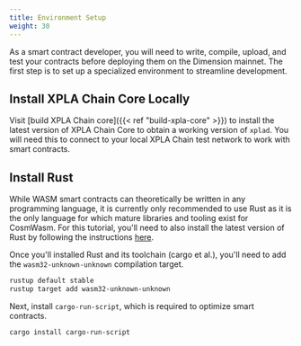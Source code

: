 ```yaml
---
title: Environment Setup
weight: 30
---
```


As a smart contract developer, you will need to write, compile, upload, and test your contracts before deploying them on the Dimension mainnet. The first step is to set up a specialized environment to streamline development.

## Install XPLA Chain Core Locally

Visit [build XPLA Chain core]({{< ref "build-xpla-core" >}}) to install the latest version of XPLA Chain Core to obtain a working version of `xplad`. You will need this to connect to your local XPLA Chain test network to work with smart contracts.

## Install Rust

While WASM smart contracts can theoretically be written in any programming language, it is currently only recommended to use Rust as it is the only language for which mature libraries and tooling exist for CosmWasm. For this tutorial, you'll need to also install the latest version of Rust by following the instructions [here](https://www.rust-lang.org/tools/install).

Once you'll installed Rust and its toolchain (cargo et al.), you'll need to add the `wasm32-unknown-unknown` compilation target.

```sh
rustup default stable
rustup target add wasm32-unknown-unknown
```

Next, install `cargo-run-script`, which is required to optimize smart contracts.

```sh
cargo install cargo-run-script
```
